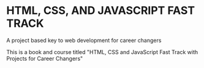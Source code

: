 # HTML, CSS, AND JAVASCRIPT FAST TRACK

A project based key to web development for career changers

This is a book and course titled "HTML, CSS and JavaScript Fast Track with Projects for Career Changers"
